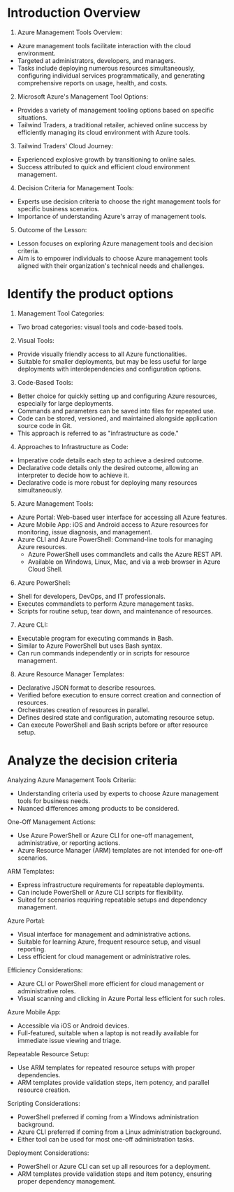 # Introduction Overview

1. Azure Management Tools Overview:

- Azure management tools facilitate interaction with the cloud environment.
- Targeted at administrators, developers, and managers.
- Tasks include deploying numerous resources simultaneously, configuring individual services programmatically, and generating comprehensive reports on usage, health, and costs.

2. Microsoft Azure's Management Tool Options:

- Provides a variety of management tooling options based on specific situations.
- Tailwind Traders, a traditional retailer, achieved online success by efficiently managing its cloud environment with Azure tools.

3. Tailwind Traders' Cloud Journey:

- Experienced explosive growth by transitioning to online sales.
- Success attributed to quick and efficient cloud environment management.

4. Decision Criteria for Management Tools:

- Experts use decision criteria to choose the right management tools for specific business scenarios.
- Importance of understanding Azure's array of management tools.

5. Outcome of the Lesson:

- Lesson focuses on exploring Azure management tools and decision criteria.
- Aim is to empower individuals to choose Azure management tools aligned with their organization's technical needs and challenges.

<h2></h2>

# Identify the product options

1. Management Tool Categories:

- Two broad categories: visual tools and code-based tools.

2. Visual Tools:

- Provide visually friendly access to all Azure functionalities.
- Suitable for smaller deployments, but may be less useful for large deployments with interdependencies and configuration options.

3. Code-Based Tools:

- Better choice for quickly setting up and configuring Azure resources, especially for large deployments.
- Commands and parameters can be saved into files for repeated use.
- Code can be stored, versioned, and maintained alongside application source code in Git.
- This approach is referred to as "infrastructure as code."

4. Approaches to Infrastructure as Code:

- Imperative code details each step to achieve a desired outcome.
- Declarative code details only the desired outcome, allowing an interpreter to decide how to achieve it.
- Declarative code is more robust for deploying many resources simultaneously.

5. Azure Management Tools:

- Azure Portal: Web-based user interface for accessing all Azure features.
- Azure Mobile App: iOS and Android access to Azure resources for monitoring, issue diagnosis, and management.
- Azure CLI and Azure PowerShell: Command-line tools for managing Azure resources.
  - Azure PowerShell uses commandlets and calls the Azure REST API.
  - Available on Windows, Linux, Mac, and via a web browser in Azure Cloud Shell.

6. Azure PowerShell:

- Shell for developers, DevOps, and IT professionals.
- Executes commandlets to perform Azure management tasks.
- Scripts for routine setup, tear down, and maintenance of resources.

7. Azure CLI:

- Executable program for executing commands in Bash.
- Similar to Azure PowerShell but uses Bash syntax.
- Can run commands independently or in scripts for resource management.

8. Azure Resource Manager Templates:

- Declarative JSON format to describe resources.
- Verified before execution to ensure correct creation and connection of resources.
- Orchestrates creation of resources in parallel.
- Defines desired state and configuration, automating resource setup.
- Can execute PowerShell and Bash scripts before or after resource setup.

<h2></h2>

# Analyze the decision criteria

Analyzing Azure Management Tools Criteria:

- Understanding criteria used by experts to choose Azure management tools for business needs.
- Nuanced differences among products to be considered.

One-Off Management Actions:

- Use Azure PowerShell or Azure CLI for one-off management, administrative, or reporting actions.
- Azure Resource Manager (ARM) templates are not intended for one-off scenarios.

ARM Templates:

- Express infrastructure requirements for repeatable deployments.
- Can include PowerShell or Azure CLI scripts for flexibility.
- Suited for scenarios requiring repeatable setups and dependency management.

Azure Portal:

- Visual interface for management and administrative actions.
- Suitable for learning Azure, frequent resource setup, and visual reporting.
- Less efficient for cloud management or administrative roles.

Efficiency Considerations:

- Azure CLI or PowerShell more efficient for cloud management or administrative roles.
- Visual scanning and clicking in Azure Portal less efficient for such roles.

Azure Mobile App:

- Accessible via iOS or Android devices.
- Full-featured, suitable when a laptop is not readily available for immediate issue viewing and triage.

Repeatable Resource Setup:

- Use ARM templates for repeated resource setups with proper dependencies.
- ARM templates provide validation steps, item potency, and parallel resource creation.

Scripting Considerations:

- PowerShell preferred if coming from a Windows administration background.
- Azure CLI preferred if coming from a Linux administration background.
- Either tool can be used for most one-off administration tasks.

Deployment Considerations:

- PowerShell or Azure CLI can set up all resources for a deployment.
- ARM templates provide validation steps and item potency, ensuring proper dependency management.



